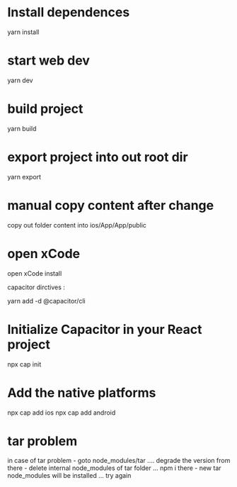 


# Install dependences 
yarn install

# start web dev 
yarn dev

# build project 
yarn build
# export project  into out root dir
yarn export 


# manual copy content after change  
copy out folder content into ios/App/App/public


# open xCode 
open xCode install





capacitor dirctives :

yarn add -d @capacitor/cli

# Initialize Capacitor in your React project
npx cap init

# Add the native platforms
npx cap add ios
npx cap add android

# tar problem
in case of tar problem - goto node_modules/tar .... degrade the version from there - delete internal node_modules of tar folder ... npm i there - new tar node_modules will be installed ... try again